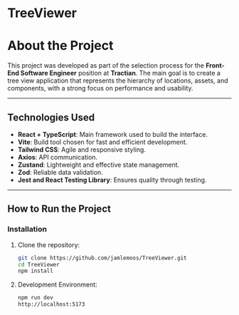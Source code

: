 # TreeViewer

# **About the Project**

This project was developed as part of the selection process for the **Front-End Software Engineer** position at **Tractian**. The main goal is to create a tree view application that represents the hierarchy of locations, assets, and components, with a strong focus on performance and usability.

---

## **Technologies Used**

- **React + TypeScript**: Main framework used to build the interface.
- **Vite**: Build tool chosen for fast and efficient development.
- **Tailwind CSS**: Agile and responsive styling.
- **Axios**: API communication.
- **Zustand**: Lightweight and effective state management.
- **Zod**: Reliable data validation.
- **Jest and React Testing Library**: Ensures quality through testing.

---

## **How to Run the Project**

### **Installation**

1. Clone the repository:

   ```bash
   git clone https://github.com/jamlemoos/TreeViewer.git
   cd TreeViewer
   npm install

   ```

2. Development Environment:
   ```bash
   npm run dev
   http://localhost:5173

   ```
